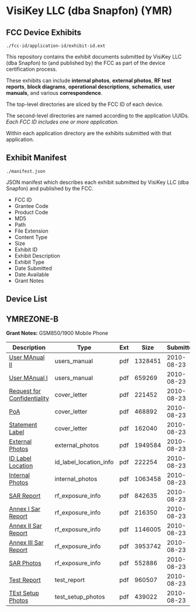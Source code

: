# VisiKey LLC (dba Snapfon) (YMR)
## FCC Device Exhibits

```
./fcc-id/application-id/exhibit-id.ext
```

This repository contains the exhibit documents submitted by VisiKey LLC (dba Snapfon) to (and published by) the FCC as part of the device certification process.

These exhibits can include **internal photos**, **external photos**, **RF test reports**, **block diagrams**, **operational descriptions**, **schematics**, **user manuals**, and various **correspondence**.

The top-level directories are sliced by the FCC ID of each device.

The second-level directories are named according to the application UUIDs. *Each FCC ID includes one or more application.*

Within each application directory are the exhibits submitted with that application. 

## Exhibit Manifest

```
./manifest.json
```

JSON manifest which describes each exhibit submitted by VisiKey LLC (dba Snapfon) and published by the FCC.

- FCC ID
- Grantee Code
- Product Code
- MD5
- Path
- File Extension
- Content Type
- Size
- Exhibit ID
- Exhibit Description
- Exhibit Type
- Date Submitted
- Date Available
- Grant Notes

## Device List
## YMREZONE-B
**Grant Notes:** GSM850/1900 Mobile Phone

| Description | Type | Ext | Size | Submitted | Available |
| ----------- | ---- | --- | ---- | --------- | --------- |
| [User MAnual II](YMREZONE-B/55f795bd366712954b967b826b1253d3/1330681.pdf) | users_manual | pdf | 1328451 | 2010-08-23 | 2010-08-23 |
| [User MAnual I](YMREZONE-B/55f795bd366712954b967b826b1253d3/1330680.pdf) | users_manual | pdf | 659269 | 2010-08-23 | 2010-08-23 |
| [Request for Confidentiality](YMREZONE-B/55f795bd366712954b967b826b1253d3/1330665.pdf) | cover_letter | pdf | 221452 | 2010-08-23 | 2010-08-23 |
| [PoA](YMREZONE-B/55f795bd366712954b967b826b1253d3/1330666.pdf) | cover_letter | pdf | 468892 | 2010-08-23 | 2010-08-23 |
| [Statement Label](YMREZONE-B/55f795bd366712954b967b826b1253d3/1330667.pdf) | cover_letter | pdf | 162040 | 2010-08-23 | 2010-08-23 |
| [External Photos](YMREZONE-B/55f795bd366712954b967b826b1253d3/1330668.pdf) | external_photos | pdf | 1949584 | 2010-08-23 | 2010-08-23 |
| [ID Label Location](YMREZONE-B/55f795bd366712954b967b826b1253d3/1330670.pdf) | id_label_location_info | pdf | 222254 | 2010-08-23 | 2010-08-23 |
| [Internal Photos](YMREZONE-B/55f795bd366712954b967b826b1253d3/1330669.pdf) | internal_photos | pdf | 1063458 | 2010-08-23 | 2010-08-23 |
| [SAR Report](YMREZONE-B/55f795bd366712954b967b826b1253d3/1330671.pdf) | rf_exposure_info | pdf | 842635 | 2010-08-23 | 2010-08-23 |
| [Annex I Sar Report](YMREZONE-B/55f795bd366712954b967b826b1253d3/1330674.pdf) | rf_exposure_info | pdf | 216350 | 2010-08-23 | 2010-08-23 |
| [Annex II Sar Report](YMREZONE-B/55f795bd366712954b967b826b1253d3/1330675.pdf) | rf_exposure_info | pdf | 1146005 | 2010-08-23 | 2010-08-23 |
| [Annex III Sar Report](YMREZONE-B/55f795bd366712954b967b826b1253d3/1330676.pdf) | rf_exposure_info | pdf | 3953742 | 2010-08-23 | 2010-08-23 |
| [SAR Photos](YMREZONE-B/55f795bd366712954b967b826b1253d3/1330677.pdf) | rf_exposure_info | pdf | 552886 | 2010-08-23 | 2010-08-23 |
| [Test Report](YMREZONE-B/55f795bd366712954b967b826b1253d3/1330678.pdf) | test_report | pdf | 960507 | 2010-08-23 | 2010-08-23 |
| [TEst Setup Photos](YMREZONE-B/55f795bd366712954b967b826b1253d3/1330679.pdf) | test_setup_photos | pdf | 439022 | 2010-08-23 | 2010-08-23 |
